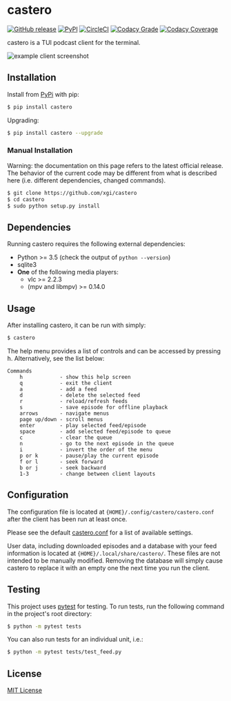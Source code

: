 # castero

[![GitHub release](https://img.shields.io/github/release/xgi/castero.svg)](https://github.com/xgi/castero/releases) [![PyPI](https://img.shields.io/pypi/v/castero.svg)](https://pypi.org/project/castero) [![CircleCI](https://circleci.com/gh/xgi/castero/tree/master.svg?style=svg)](https://circleci.com/gh/xgi/castero/tree/master) [![Codacy Grade](https://api.codacy.com/project/badge/Grade/f67d09d07b1d4d1aa1c97db3cbed5d1f)](https://www.codacy.com/app/xgi/castero) [![Codacy Coverage](https://api.codacy.com/project/badge/Coverage/f67d09d07b1d4d1aa1c97db3cbed5d1f)](https://www.codacy.com/app/xgi/castero)

castero is a TUI podcast client for the terminal.

![example client screenshot](https://raw.githubusercontent.com/xgi/castero/master/res/client_example.png)

## Installation

Install from [PyPi](https://pypi.org/project/castero) with pip:

```bash
$ pip install castero
```

Upgrading:

```bash
$ pip install castero --upgrade
```

### Manual Installation

Warning: the documentation on this page refers to the latest official release.
The behavior of the current code may be different from what is described here
(i.e. different dependencies, changed commands).

```bash
$ git clone https://github.com/xgi/castero
$ cd castero
$ sudo python setup.py install
```

## Dependencies

Running castero requires the following external dependencies:

* Python >= 3.5 (check the output of ``python --version``)
* sqlite3
* **One** of the following media players:
  * vlc >= 2.2.3
  * (mpv and libmpv) >= 0.14.0
  
## Usage

After installing castero, it can be run with simply:

```bash
$ castero
```

The help menu provides a list of controls and can be accessed by pressing
<kbd>h</kbd>. Alternatively, see the list below:

```text
Commands
    h            - show this help screen
    q            - exit the client
    a            - add a feed
    d            - delete the selected feed
    r            - reload/refresh feeds
    s            - save episode for offline playback
    arrows       - navigate menus
    page up/down - scroll menus
    enter        - play selected feed/episode
    space        - add selected feed/episode to queue
    c            - clear the queue
    n            - go to the next episode in the queue
    i            - invert the order of the menu
    p or k       - pause/play the current episode
    f or l       - seek forward
    b or j       - seek backward
    1-3          - change between client layouts
```

## Configuration

The configuration file is located at `{HOME}/.config/castero/castero.conf`
after the client has been run at least once.

Please see the default [castero.conf](https://github.com/xgi/castero/blob/master/castero/templates/castero.conf)
for a list of available settings.

User data, including downloaded episodes and a database with your feed
information is located at `{HOME}/.local/share/castero/`. These files are not
intended to be manually modified. Removing the database will simply cause
castero to replace it with an empty one the next time you run the client.

## Testing

This project uses [pytest](https://pytest.org) for testing. To run tests, run
the following command in the project's root directory:

```bash
$ python -m pytest tests
```

You can also run tests for an individual unit, i.e.:

```bash
$ python -m pytest tests/test_feed.py
```

## License

[MIT License](https://github.com/xgi/castero/blob/master/LICENSE.txt)